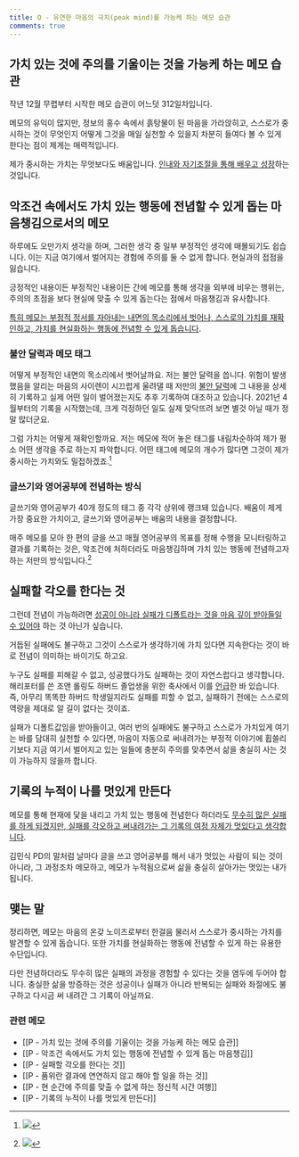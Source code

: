 ```yaml
---
title: O - 유연한 마음의 극치(peak mind)를 가능케 하는 메모 습관
comments: true
---
```


## 가치 있는 것에 주의를 기울이는 것을 가능케 하는 메모 습관

작년 12월 무렵부터 시작한 메모 습관이 어느덧 312일차입니다. 

메모의 유익이 많지만, 정보의 홍수 속에서 흙탕물이 된 마음을 가라앉히고, 스스로가 중시하는 것이 무엇인지 어떻게 그것을 매일 실천할 수 있을지 차분히 들여다 볼 수 있게 한다는 점이 제게는 매력적입니다. 

제가 중시하는 가치는 무엇보다도 배움입니다. [인내와 자기조절을 통해 배우고 성장](https://blog.naver.com/xinlisupreme/222540397225)하는 것입니다.

## 악조건 속에서도 가치 있는 행동에 전념할 수 있게 돕는 마음챙김으로서의 메모

하루에도 오만가지 생각을 하며, 그러한 생각 중 일부 부정적인 생각에 매몰되기도 쉽습니다. 이는 지금 여기에서 벌어지는 경험에 주의를 둘 수 없게 합니다. 현실과의 접점을 잃습니다.

긍정적인 내용이든 부정적인 내용이든 간에 메모를 통해 생각을 외부에 비우는 행위는, 주의의 초점을 보다 현실에 맞출 수 있게 돕는다는 점에서 마음챙김과 유사합니다.

<u>특히 메모는 부정적 정서를 자아내는 내면의 목소리에서 벗어나, 스스로의 가치를 재확인하고, 가치를 현실화하는 행동에 전념할 수 있게 돕습니다</u>. 

### 불안 달력과 메모 태그

어떻게 부정적인 내면의 목소리에서 벗어날까요. 저는 불안 달력을 씁니다. 위험이 발생했음을 알리는 마음의 사이렌이 시끄럽게 울려댈 때 저만의 [불안 달력](https://slowdive14.tistory.com/1299604)에 그 내용을 상세히 기록하고 실제 어떤 일이 벌어졌는지도 추후 기록하여 대조하고 있습니다. 2021년 4월부터의 기록을 시작했는데, 크게 걱정하던 일도 실제 맞닥뜨려 보면 별것 아닐 때가 정말 많더군요. 

그럼 가치는 어떻게 재확인할까요. 저는 메모에 적어 놓은 태그를 내림차순하여 제가 평소 어떤 생각을 주로 하는지 파악합니다. 어떤 태그에 메모의 개수가 많다면 그것이 제가 중시하는 가치와도 밀접하겠죠.[^1]

### 글쓰기와 영어공부에 전념하는 방식

글쓰기와 영어공부가 40개 정도의 태그 중 각각 상위에 랭크돼 있습니다. 배움이 제게 가장 중요한 가치이고, 글쓰기와 영어공부는 배움의 내용을 결정합니다. 

매주 메모를 모아 한 편의 글을 쓰고 매월 영어공부의 목표를 정해 수행을 모니터링하고 결과를 기록하는 것은, 악조건에 처하더라도 마음챙김하며 가치 있는 행동에 전념하고자 하는 저만의 방식입니다.[^2]

## 실패할 각오를 한다는 것

그런데 전념이 가능하려면 [성공이 아니라 실패가 디폴트라는 것을 마음 깊이 받아들일 수 있어야](https://slowdive14.tistory.com/1299868) 하는 것 아닌가 싶습니다.

거듭된 실패에도 불구하고 그것이 스스로가 생각하기에 가치 있다면 지속한다는 것이 바로 전념이 의미하는 바이기도 하고요.

누구도 실패를 피해갈 수 없고, 성공했다가도 실패하는 것이 자연스럽다고 생각합니다. 해리포터를 쓴 조앤 롤링도 하버드 졸업생을 위한 축사에서 이를 [언급](https://www.youtube.com/watch?v=UibfDUPJAEU&t=1s)한 바 있습니다. 즉, 아무리 똑똑한 하버드 학생일지라도 실패를 피할 수 없고, 실패하기 전에는 스스로의 역량을 제대로 알 길이 없다는 것이죠.

실패가 디폴트값임을 받아들이고, 여러 번의 실패에도 불구하고 스스로가 가치있게 여기는 바를 담대히 실천할 수 있다면, 마음이 자동으로 써내려가는 부정적 이야기에 휩쓸리기보다 지금 여기서 벌어지고 있는 일들에 충분히 주의를 맞추면서 삶을 충실히 사는 것이 가능하지 않을까 합니다. 

## 기록의 누적이 나를 멋있게 만든다

메모를 통해 현재에 닻을 내리고 가치 있는 행동에 전념한다 하더라도 <u>무수히 많은 실패를 하게 되겠지만, 실패를 각오하고 써내려가는 그 기록의 여정 자체가 멋있다고 생각합니다</u>.

김민식 PD의 말처럼 날마다 글을 쓰고 영어공부를 해서 내가 멋있는 사람이 되는 것이 아니라, 그 과정조차 메모하고, 메모가 누적됨으로써 삶을 충실히 살아가는 멋있는 내가 됩니다.

## 맺는 말

정리하면, 메모는 마음의 온갖 노이즈로부터 한걸음 물러서 스스로가 중시하는 가치를 발견할 수 있게 돕습니다. 또한 가치를 현실화하는 행동에 전념할 수 있게 하는 유용한 수단입니다. 

다만 전념하더라도 무수히 많은 실패의 과정을 경험할 수 있다는 것을 염두에 두어야 합니다. 충실한 삶을 방증하는 것은 성공이나 실패가 아니라 반복되는 실패와 좌절에도 불구하고 다시금 써 내려간 그 기록이 아닐까요.


### 관련 메모
- [[P - 가치 있는 것에 주의를 기울이는 것을 가능케 하는 메모 습관]]
- [[P - 악조건 속에서도 가치 있는 행동에 전념할 수 있게 돕는 마음챙김]]
- [[P - 실패할 각오를 한다는 것]]
- [[P - 품위란 결과에 연연하지 않고 해야 할 일을 하는 것]]
- [[P - 현 순간에 주의를 맞출 수 없게 하는 정신적 시간 여행]]
- [[P - 기록의 누적이 나를 멋있게 만든다]]

[^1]: ![](https://i.imgur.com/pUmUoHh.png)
[^2]: ![](https://i.imgur.com/PIp5RkM.png)




